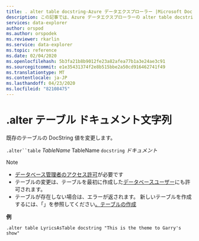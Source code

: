 ```yaml
---
title: . alter table docstring-Azure データエクスプローラー |Microsoft Docs
description: この記事では、Azure データエクスプローラーの alter table docstring について説明します。
services: data-explorer
author: orspod
ms.author: orspodek
ms.reviewer: rkarlin
ms.service: data-explorer
ms.topic: reference
ms.date: 02/04/2020
ms.openlocfilehash: 5b3fa21b8b9012fe23a82afea77b1a3e24ae3c91
ms.sourcegitcommit: e1e35431374f2e8b515bbe2a50cd916462741f49
ms.translationtype: MT
ms.contentlocale: ja-JP
ms.lasthandoff: 04/23/2020
ms.locfileid: "82108475"
---
```

# <a name="alter-table-docstring"></a>.alter テーブル ドキュメント文字列

既存のテーブルの DocString 値を変更します。

`.alter``table` *TableName* TableName `docstring` *ドキュメント*

> [!NOTE]
> * [データベース管理者のアクセス許可](../management/access-control/role-based-authorization.md)が必要です
> * テーブルの変更は、テーブルを最初に作成した[データベースユーザー](../management/access-control/role-based-authorization.md)にも許可されます。
> * テーブルが存在しない場合は、エラーが返されます。 新しいテーブルを作成するには、「」を参照してください[。テーブルの作成](create-table-command.md)

**例** 

```
.alter table LyricsAsTable docstring "This is the theme to Garry's show"
```